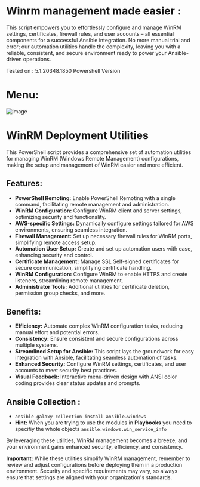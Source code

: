# Winrm management made easier : 
This script empowers you to effortlessly configure and manage WinRM settings, certificates, firewall rules, and user accounts – all essential components for a successful Ansible integration. No more manual trial and error; our automation utilities handle the complexity, leaving you with a reliable, consistent, and secure environment ready to power your Ansible-driven operations.

Tested on : 5.1.20348.1850 Powershell Version

<h1>Menu:</h1> 

![image](https://github.com/Razichennouf/ansible_winrm/assets/77803582/662e3747-f187-4b31-a65a-ca3f4cac6f22)

<h1>WinRM Deployment Utilities</h1>

<p>This PowerShell script provides a comprehensive set of automation utilities for managing WinRM (Windows Remote Management) configurations, making the setup and management of WinRM easier and more efficient.</p>

<h2>Features:</h2>
<ul>
    <li><strong>PowerShell Remoting:</strong> Enable PowerShell Remoting with a single command, facilitating remote management and administration.</li>
    <li><strong>WinRM Configuration:</strong> Configure WinRM client and server settings, optimizing security and functionality.</li>
    <li><strong>AWS-specific Settings:</strong> Dynamically configure settings tailored for AWS environments, ensuring seamless integration.</li>
    <li><strong>Firewall Management:</strong> Set up necessary firewall rules for WinRM ports, simplifying remote access setup.</li>
    <li><strong>Automation User Setup:</strong> Create and set up automation users with ease, enhancing security and control.</li>
    <li><strong>Certificate Management:</strong> Manage SSL Self-signed certificates for secure communication, simplifying certificate handling.</li>
    <li><strong>WinRM Configuration:</strong> Configure WinRM to enable HTTPS and create listeners, streamlining remote management.</li>
    <li><strong>Administrator Tools:</strong> Additional utilities for certificate deletion, permission group checks, and more.</li>
</ul>

<h2>Benefits:</h2>
<ul>
    <li><strong>Efficiency:</strong> Automate complex WinRM configuration tasks, reducing manual effort and potential errors.</li>
    <li><strong>Consistency:</strong> Ensure consistent and secure configurations across multiple systems.</li>
    <li><strong>Streamlined Setup for Ansible:</strong> This script lays the groundwork for easy integration with Ansible, facilitating seamless automation of tasks.</li>
    <li><strong>Enhanced Security:</strong> Configure WinRM settings, certificates, and user accounts to meet security best practices.</li>
    <li><strong>Visual Feedback:</strong> Interactive menu-driven design with ANSI color coding provides clear status updates and prompts.</li>
</ul>
<h2>Ansible Collection : </h2>
<ul>
    <li> <code>ansible-galaxy collection install ansible.windows</code></li>
    <li> <strong>Hint:</strong> When you are trying to use the modules in <strong>Playbooks</strong> you need to specifiy the whole objects <code>ansible.windows.win_service_info</code> </li>
</ul>


<p>By leveraging these utilities, WinRM management becomes a breeze, and your environment gains enhanced security, efficiency, and consistency.</p>

<p><strong>Important:</strong> While these utilities simplify WinRM management, remember to review and adjust configurations before deploying them in a production environment. Security and specific requirements may vary, so always ensure that settings are aligned with your organization's standards.</p>
